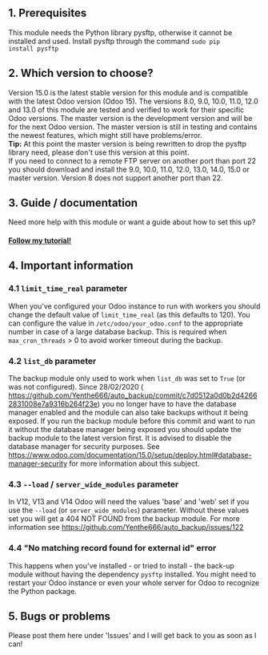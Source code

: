 ## 1. Prerequisites
This module needs the Python library pysftp, otherwise it cannot be installed and used. Install pysftp through the command <code>sudo pip install pysftp</code>

## 2. Which version to choose?
Version 15.0 is the latest stable version for this module and is compatible with the latest Odoo version (Odoo 15).
The versions 8.0, 9.0, 10.0, 11.0, 12.0 and 13.0 of this module are tested and verified to work for their specific Odoo versions. The master version is the development version and will be for the next Odoo version.
The master version is still in testing and contains the newest features, which might still have problems/error.<br/>
<b>Tip:</b> At this point the master version is being rewritten to drop the pysftp library need, please don't use this version at this point.<br/>
If you need to connect to a remote FTP server on another port than port 22 you should download and install the 9.0, 10.0, 11.0, 12.0, 13.0, 14.0, 15.0 or master version. Version 8 does not support another port than 22.

## 3. Guide / documentation
Need more help with this module or want a guide about how to set this up? <h4><a href="http://www.odoo.yenthevg.com/automated-backups-in-odoo/" target="_Blank">Follow my tutorial!</a></h4>

## 4. Important information
### 4.1 `limit_time_real` parameter
When you've configured your Odoo instance to run with workers you should change the default value of `limit_time_real` (as this defaults to 120). You can configure the value in `/etc/odoo/your_odoo.conf` to the appropriate number in case of a large database backup. This is required when `max_cron_threads` > 0 to avoid worker timeout during the backup.

### 4.2 `list_db` parameter
The backup module only used to work when `list_db` was set to `True` (or was not configured). Since 28/02/2020 ( https://github.com/Yenthe666/auto_backup/commit/c7d0512a0d0b2d42662831008e7a9316b264f23e) you no longer have to have the database manager enabled and the module can also take backups without it being exposed. If you run the backup module before this commit and want to run it without the database manager being exposed you should update the backup module to the latest version first.
It is advised to disable the database manager for security purposes. See https://www.odoo.com/documentation/15.0/setup/deploy.html#database-manager-security for more information about this subject.

### 4.3 `--load` / `server_wide_modules` parameter
In V12, V13 and V14 Odoo will need the values 'base' and 'web' set if you use the `--load` (or `server_wide_modules`) parameter. Without these values set you will get a 404 NOT FOUND from the backup module.
For more information see https://github.com/Yenthe666/auto_backup/issues/122

### 4.4 "No matching record found for external id" error
This happens when you've installed - or tried to install - the back-up module without having the dependency `pysftp` installed.
You might need to restart your Odoo instance or even your whole server for Odoo to recognize the Python package.

## 5. Bugs or problems
Please post them here under 'Issues' and I will get back to you as soon as I can!
